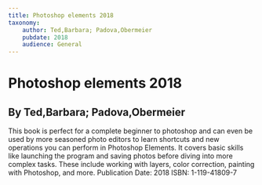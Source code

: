 ```yaml
---
title: Photoshop elements 2018
taxonomy:
	author: Ted,Barbara; Padova,Obermeier
	pubdate: 2018
	audience: General
---
```

# Photoshop elements 2018
## By Ted,Barbara; Padova,Obermeier

This book is perfect for a complete beginner to photoshop and can even be used by more seasoned photo editors to learn shortcuts and new operations you can perform in Photoshop Elements.  It covers basic skills like launching the program and saving photos before diving into more complex tasks.  These include working with layers, color correction, painting with Photoshop, and more.
Publication Date: 2018
ISBN: 1-119-41809-7